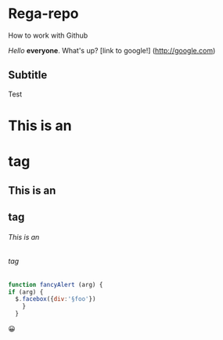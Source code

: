 # Rega-repo
How to work with Github

*Hello* **everyone**. What's up?
[link to google!] (http://google.com)


## Subtitle
Test
# This is an <h1> tag
## This is an <h2> tag
###### This is an <h6> tag

```javascript
function fancyAlert (arg) {
if (arg) {
  $.facebox({div:'§foo'})
    }
  }
  ```
  :grinning:
